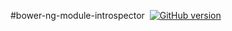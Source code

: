 #bower-ng-module-introspector &nbsp;[![GitHub version](https://badge.fury.io/gh/evangalen%2Fbower-ng-module-introspector.svg)](http://badge.fury.io/gh/evangalen%2Fbower-ng-module-introspector)
